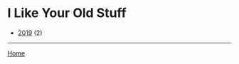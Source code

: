 # I Like Your Old Stuff

  * [2019](./i-like-your-old-stuff-2019.md) (2)

----

[Home](../index.md)
